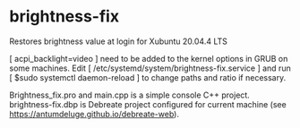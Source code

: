 # brightness-fix
Restores brightness value at login for Xubuntu 20.04.4 LTS

[ acpi_backlight=video ] need to be added to the kernel options in GRUB on some machines.
Edit [ /etc/systemd/system/brightness-fix.service ] and run [ $sudo systemctl daemon-reload ] to change paths and ratio if necessary.

Brightness_fix.pro and main.cpp is a simple console C++ project.
brightness-fix.dbp is Debreate project configured for current machine (see https://antumdeluge.github.io/debreate-web).
